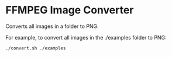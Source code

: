 # FFMPEG Image Converter

Converts all images in a folder to PNG. 

For example, to convert all images in the ./examples folder to PNG:

```bash
./convert.sh ./examples
```
